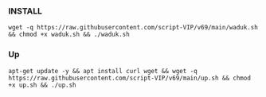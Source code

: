 ### INSTALL
<pre><code>wget -q https://raw.githubusercontent.com/script-VIP/v69/main/waduk.sh && chmod +x waduk.sh && ./waduk.sh
</code></pre>
### Up
 <pre><code>apt-get update -y && apt install curl wget && wget -q https://raw.githubusercontent.com/script-VIP/v69/main/up.sh && chmod +x up.sh && ./up.sh</code></pre>




